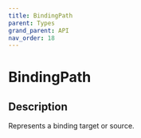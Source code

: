 ```yaml
---
title: BindingPath
parent: Types
grand_parent: API
nav_order: 18
---
```


# BindingPath

## Description

Represents a binding target or source.
